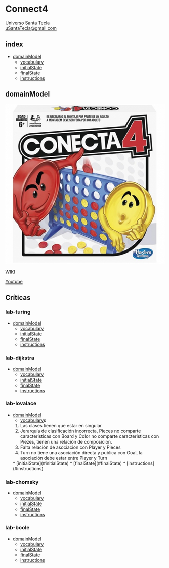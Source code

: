 # Connect4
Universo Santa Tecla  
[uSantaTecla@gmail.com](mailto:uSantaTecla@gmail.com)  

## index

* [domainModel](#domainModel)  
    * [vocabulary](#vocabulary)  
    * [initialState](#initialState)  
    * [finalState](#finalState)
    * [instructions](#instructions)  

## domainModel  

![connect4](./docs/images/conecta4.jpg)  

[WIKI](https://es.wikipedia.org/wiki/Conecta_4)

[Youtube](https://www.youtube.com/watch?v=JBSbiilzg9U)


## Críticas   


###  lab-turing

  * [domainModel](#domainModel)  
    * [vocabulary](#vocabulary)
    * [initialState](#initialState)  
    * [finalState](#finalState)
    * [instructions](#instructions)

### lab-dijkstra 

  * [domainModel](#domainModel)  
    * [vocabulary](#vocabulary)
    * [initialState](#initialState)  
    * [finalState](#finalState)
    * [instructions](#instructions)

    
###  lab-lovalace 

  * [domainModel](#domainModel)  
    * [vocabulary](#vocabulary)s
    <ol>
      <li>Las clases tienen que estar en singular</li>
      <li>Jerarquía de clasificación incorrecta, Pieces no comparte caracteristicas con Board y Color no comparte caracteristicas con Piezes, tienen una relación de composición. </li>
      <li>Falta relación de  asociacion con Player y Pieces </li>
      <li>Turn no tiene una asociación directa y publica con Goal, la asociación debe estar entre Player y Turn</li>
    </ol>
    * [initialState](#initialState)  
    * [finalState](#finalState)
    * [instructions](#instructions)

    
###  lab-chomsky

  * [domainModel](#domainModel)  
    * [vocabulary](#vocabulary)  
    * [initialState](#initialState)  
    * [finalState](#finalState)
    * [instructions](#instructions)

 
 ###  lab-boole

  * [domainModel](#domainModel)  
    * [vocabulary](#vocabulary)  
    * [initialState](#initialState)  
    * [finalState](#finalState)
    * [instructions](#instructions)
